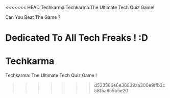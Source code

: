 <<<<<<< HEAD
Techkarma
Techkarma:The Ultimate Tech Quiz Game!

Can You Beat The Game ? 

Dedicated To All Tech Freaks ! :D
=======
# Techkarma
Techkarma: The Ultimate Tech Quiz Game !
>>>>>>> d533566e6e36839aa300e9ffb3c58f5a655b5e20
